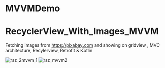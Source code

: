 # MVVMDemo
 
# RecyclerView_With_Images_MVVM
  Fetching images from https://pixabay.com and showing on gridview , MVC architecture, Recylerview, Retrofit & Kotlin

![rsz_2mvvm_1](https://user-images.githubusercontent.com/10658016/65840821-f0daf300-e33a-11e9-8893-e4f2adbb6c5a.png)
![rsz_mvvm2](https://user-images.githubusercontent.com/10658016/65840822-f20c2000-e33a-11e9-9e6c-edf14672f1da.png)

